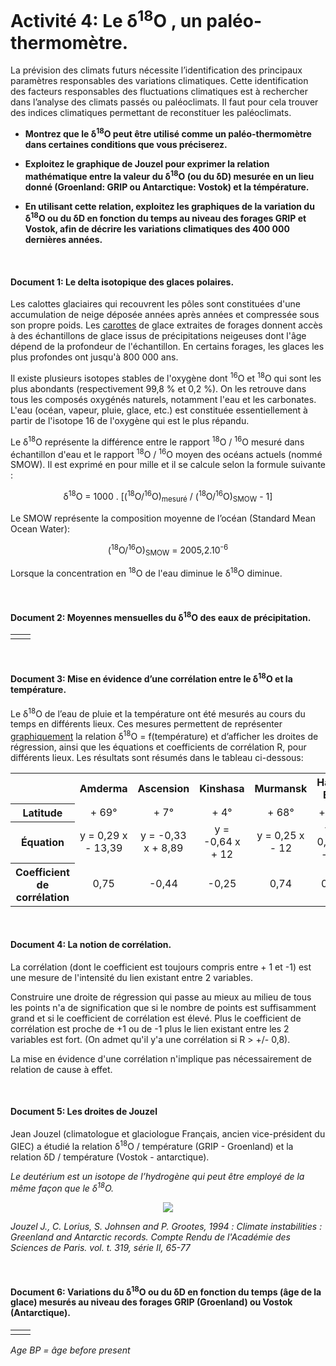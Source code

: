 # Activité 4: Le δ<sup>18</sup>O , un paléo-thermomètre.

La prévision des climats futurs nécessite l’identification des principaux paramètres responsables des variations climatiques. Cette identification des facteurs responsables des fluctuations climatiques est à rechercher dans l’analyse des climats passés ou paléoclimats. Il faut pour cela trouver des indices climatiques permettant de reconstituer les paléoclimats.

- **Montrez que le δ<sup>18</sup>O peut être utilisé comme un paléo-thermomètre dans certaines conditions que vous préciserez.**

- **Exploitez  le graphique de Jouzel pour exprimer la relation mathématique entre la valeur du δ<sup>18</sup>O (ou du δD) mesurée en un lieu donné (Groenland: GRIP ou Antarctique: Vostok) et la témpérature.**

- **En utilisant cette relation, exploitez les graphiques de la variation du δ<sup>18</sup>O ou du δD en fonction du temps  au niveau des forages GRIP et Vostok, afin de décrire les variations climatiques des 400 000 dernières années.**

<p></br></p>

#### Document 1: Le delta isotopique des glaces polaires.

Les calottes glaciaires qui recouvrent les pôles sont constituées d'une accumulation de neige déposée années après années et compressée sous son propre poids. Les [carottes](https://ipfs.io/ipfs/QmTn4z8to4KTHiudDpuX6ZBV2q3vWB3PCSxtJipsmu1334) de glace extraites de forages donnent accès à des échantillons de glace issus de précipitations neigeuses dont l'âge dépend de la profondeur de l'échantillon. En certains forages, les glaces les plus profondes ont jusqu'à 800 000 ans.

Il existe plusieurs isotopes stables de l'oxygène dont <sup>16</sup>O et <sup>18</sup>O qui sont les plus abondants (respectivement 99,8 % et 0,2 %). On les retrouve dans tous les composés oxygénés naturels, notamment l'eau et les carbonates. L'eau (océan, vapeur, pluie, glace, etc.) est constituée essentiellement à partir de l'isotope 16 de l'oxygène qui est le plus répandu.

Le δ<sup>18</sup>O représente la différence entre le rapport <sup>18</sup>O / <sup>16</sup>O mesuré dans échantillon d'eau et le rapport <sup>18</sup>O / <sup>16</sup>O moyen des océans actuels  (nommé SMOW). Il est exprimé en pour mille et il se calcule selon la formule suivante :

<p align="center">δ<sup>18</sup>O = 1000 . [(<sup>18</sup>O/<sup>16</sup>O)<sub>mesuré</sub> / (<sup>18</sup>O/<sup>16</sup>O)<sub>SMOW</sub> - 1]</p>

Le SMOW représente la composition moyenne de l’océan (Standard Mean Ocean Water):

<p align=center>(<sup>18</sup>O/<sup>16</sup>O)<sub>SMOW</sub> = 2005,2.10<sup>-6</sup></p>

Lorsque la concentration en <sup>18</sup>O de l'eau diminue le δ<sup>18</sup>O diminue.


<p></br></p>


#### Document 2: Moyennes mensuelles du δ<sup>18</sup>O des eaux de précipitation.

 
<table>

<tr>
<td align=center><a href="http://acces.ens-lyon.fr/acces/thematiques/paleo/variations/paleoclimats/images/glob2-O18.gif"><img src="http://acces.ens-lyon.fr/acces/thematiques/paleo/variations/paleoclimats/images/glob2-O18.gif" alt=""></a></td>
   
<td align=center><a href="http://acces.ens-lyon.fr/acces/thematiques/paleo/variations/paleoclimats/images/glob3-O18.gif"><img src="http://acces.ens-lyon.fr/acces/thematiques/paleo/variations/paleoclimats/images/glob3-O18.gif" alt=""></a></td> 
   
</tr>
</table>

<p></br></p>

#### Document 3: Mise en évidence d’une corrélation entre le δ<sup>18</sup>O et la température.

Le δ<sup>18</sup>O de l’eau de pluie et la température ont été mesurés au cours du temps en différents lieux. Ces mesures permettent de représenter [graphiquement](https://ipfs.io/ipfs/QmY6TTFwmMNDYbLKsDDagxkdvaTBwtchS9XBqzVFZgrrJf) la relation δ<sup>18</sup>O = f(température) et d’afficher les droites de régression, ainsi que les équations et coefficients de corrélation R, pour différents lieux. Les résultats sont résumés dans le tableau ci-dessous:

<div align=center>
<table>
<tr>
<th></th><th>Amderma</th><th>Ascension</th><th>Kinshasa</th><th>Murmansk</th><th>Halley Bay</th><th>Barrow</th>
</tr>
<tr>
<th>Latitude</th><td align=center>+ 69°</td><td align=center>+ 7°</td><td align=center>+ 4°</td><td align=center>+ 68°</td><td align=center>+ 75°</td><td align=center>+ 71°</td>
</tr>
<tr>
<th>Équation</th><td align=center>y = 0,29 x - 13,39</td><td align=center>y = -0,33 x + 8,89</td><td align=center>y = -0,64 x + 12</td><td align=center>y = 0,25 x - 12</td><td align=center>y = 0,43 x - 13</td><td align=center>y = 0,37 x - 13</td>
</tr>
<tr>
<th>Coefficient de corrélation</th><td align=center>0,75</td><td align=center>-0,44</td><td align=center>-0,25</td><td align=center>0,74</td><td align=center>0,93</td><td align=center>0,84</td>
</tr>
</table>
</div>

<p></br></p>

#### Document 4: La notion de corrélation.

La corrélation (dont le coefficient est toujours compris entre + 1 et -1) est une mesure de l'intensité du lien existant entre 2 variables. 

Construire une droite de régression qui passe au mieux au milieu de tous les points n'a de signification que si le nombre de points est suffisamment grand et si le coefficient de corrélation est élevé. Plus le coefficient de corrélation est proche de +1 ou de -1 plus le lien existant entre les 2 variables est fort. (On admet qu'il y'a une corrélation si R > +/- 0,8). 

La mise en évidence d'une corrélation n'implique pas nécessairement de relation de cause à effet.

<p></br></p>

#### Document 5: Les droites de Jouzel

Jean Jouzel (climatologue et glaciologue Français, ancien vice-président du GIEC) a étudié la relation δ<sup>18</sup>O / température (GRIP - Groenland) et la relation δD / température (Vostok - antarctique). 

*Le deutérium est un isotope de l’hydrogène qui peut être employé de la même façon que le δ<sup>18</sup>O.*

<div align=center><a href="https://ipfs.io/ipfs/QmchHpgF9rBPVkXiJZCRa8MqvtwK9mWmvNXg7CohsmB8eo"><img src="https://ipfs.io/ipfs/QmchHpgF9rBPVkXiJZCRa8MqvtwK9mWmvNXg7CohsmB8eo"></a></div>

*Jouzel J., C. Lorius, S. Johnsen and P. Grootes, 1994 :*
*Climate instabilities : Greenland and Antarctic records. Compte Rendu de l'Académie des Sciences de Paris. vol. t. 319, série II, 65-77*

<p></br></p>

#### Document 6: Variations du δ<sup>18</sup>O ou du δD en fonction du temps (âge de la glace) mesurés au niveau des forages GRIP (Groenland) ou Vostok (Antarctique).

<table>

<tr>
<td align=center><a href="https://ipfs.io/ipfs/QmXrUq8zJJ6f68LaQwzc9QDvCLceFgjT1K4DgE8gVu8hn9"><img src="https://ipfs.io/ipfs/QmXrUq8zJJ6f68LaQwzc9QDvCLceFgjT1K4DgE8gVu8hn9" alt=""></a></td>
   
<td align=center><a href="https://ipfs.io/ipfs/QmPfigqLwsVuwCg3prwMFM3aUxXK7cJZP6eCRfrtzPpNbs"><img src="https://ipfs.io/ipfs/QmPfigqLwsVuwCg3prwMFM3aUxXK7cJZP6eCRfrtzPpNbs" alt=""></a></td> 
   
</tr>
</table>

*Age BP = âge before present*
